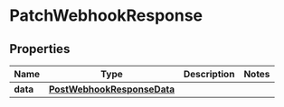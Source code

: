 # PatchWebhookResponse

## Properties
Name | Type | Description | Notes
------------ | ------------- | ------------- | -------------
**data** | [**PostWebhookResponseData**](PostWebhookResponseData.md) |  | 
